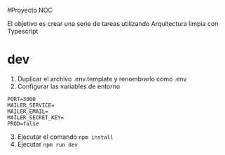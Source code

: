 #Proyecto NOC

El objetivo es crear una serie de tareas utilizando Arquitectura limpia con Typescript

# dev

1. Duplicar el archivo .env.template y renombrarlo como .env
2. Configurar las variables de entorno

```
PORT=3000
MAILER_SERVICE=
MAILER_EMAIL=
MAILER_SECRET_KEY=
PROD=false
```

3. Ejecutar el comando `npm install `
4. Ejecutar `npm run dev`
